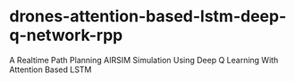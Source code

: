 # drones-attention-based-lstm-deep-q-network-rpp
A Realtime Path Planning AIRSIM Simulation Using Deep Q Learning With Attention Based LSTM
